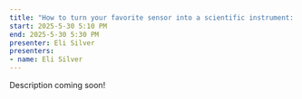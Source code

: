 ```yaml
---
title: "How to turn your favorite sensor into a scientific instrument: a guide for curious makers"
start: 2025-5-30 5:10 PM
end: 2025-5-30 5:30 PM
presenter: Eli Silver
presenters:
- name: Eli Silver
---
```


Description coming soon!
